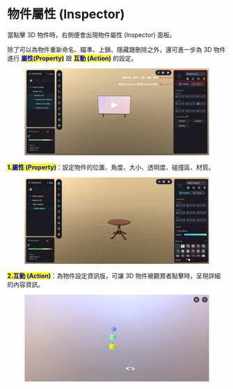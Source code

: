 # 物件屬性 (Inspector)

當點擊 3D 物件時，右側便會出現物件屬性 (Inspector) 面板。

除了可以為物件重新命名、瞄準、上鎖、隱藏跟刪除之外，還可進一步為 3D 物件進行 <mark style="color:blue;">**屬性(Property)**</mark> 跟 <mark style="color:blue;">**互動 (Action)**</mark> 的設定。

<figure><img src="../../.gitbook/assets/Frame 119.png" alt=""><figcaption></figcaption></figure>



<mark style="color:blue;">**1.屬性 (Property)**</mark>：設定物件的位置、角度、大小、透明度、碰撞區、材質。

<figure><img src="../../.gitbook/assets/屬性設定.gif" alt=""><figcaption></figcaption></figure>



<mark style="color:blue;">**2.互動 (Action)**</mark>：為物件設定資訊版，可讓 3D 物件被觀賞者點擊時，呈現詳細的內容資訊。

<figure><img src="../../.gitbook/assets/資訊版設定.gif" alt=""><figcaption></figcaption></figure>
